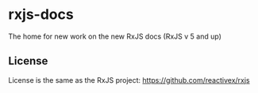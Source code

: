 # rxjs-docs
The home for new work on the new RxJS docs (RxJS v 5 and up)

## License

License is the same as the RxJS project: https://github.com/reactivex/rxjs


